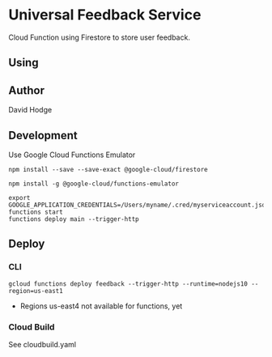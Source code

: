 # Universal Feedback Service

Cloud Function using Firestore to store user feedback.

## Using

## Author

David Hodge

## Development

Use Google Cloud Functions Emulator

```
npm install --save --save-exact @google-cloud/firestore
```

```
npm install -g @google-cloud/functions-emulator
```

```
export GOOGLE_APPLICATION_CREDENTIALS=/Users/myname/.cred/myserviceaccount.json
functions start
functions deploy main --trigger-http
```


## Deploy

### CLI
 ```gcloud functions deploy feedback --trigger-http --runtime=nodejs10 --region=us-east1```

 * Regions us-east4 not available for functions, yet

### Cloud Build

See cloudbuild.yaml


